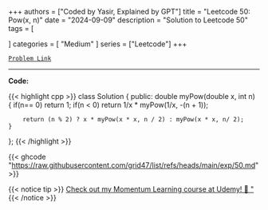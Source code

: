 
+++
authors = ["Coded by Yasir, Explained by GPT"]
title = "Leetcode 50: Pow(x, n)"
date = "2024-09-09"
description = "Solution to Leetcode 50"
tags = [
    
]
categories = [
    "Medium"
]
series = ["Leetcode"]
+++



[`Problem Link`](https://leetcode.com/problems/powx-n/description/)

---

**Code:**

{{< highlight cpp >}}
class Solution {
public:
    double myPow(double x, int n) {
        if(n== 0) return 1;
        if(n < 0) return 1/x * myPow(1/x, -(n + 1));
        
        return (n % 2) ? x * myPow(x * x, n / 2) : myPow(x * x, n/ 2);
    }
};
{{< /highlight >}}

{{< ghcode "https://raw.githubusercontent.com/grid47/list/refs/heads/main/exp/50.md" >}}

{{< notice tip >}}
[Check out my Momentum Learning course at Udemy! 🚀 "](https://www.udemy.com/course/blind-75-the-data-structures-and-algorithms-essentials/)
{{< /notice >}}

